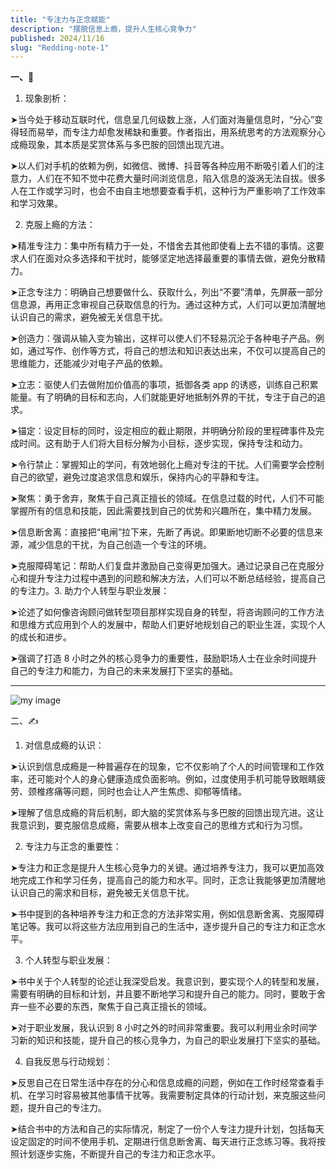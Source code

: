 ```yaml
---
title: "专注力与正念赋能"
description: "摆脱信息上瘾，提升人生核心竞争力"
published: 2024/11/16
slug: "Redding-note-1"
---
```


**一、📖**

1. 现象剖析：

➤当今处于移动互联时代，信息呈几何级数上涨，人们面对海量信息时，“分心”变得轻而易举，而专注力却愈发稀缺和重要。作者指出，用系统思考的方法观察分心成瘾现象，其本质是奖赏体系与多巴胺的回馈出现亢进。

➤以人们对手机的依赖为例，如微信、微博、抖音等各种应用不断吸引着人们的注意力，人们在不知不觉中花费大量时间浏览信息，陷入信息的漩涡无法自拔。很多人在工作或学习时，也会不由自主地想要查看手机，这种行为严重影响了工作效率和学习效果。

2. 克服上瘾的方法：

➤精准专注力：集中所有精力于一处，不惜舍去其他即使看上去不错的事情。这要求人们在面对众多选择和干扰时，能够坚定地选择最重要的事情去做，避免分散精力。

➤正念专注力：明确自己想要做什么、获取什么，列出“不要”清单，先屏蔽一部分信息源，再用正念审视自己获取信息的行为。通过这种方式，人们可以更加清醒地认识自己的需求，避免被无关信息干扰。

➤创造力：强调从输入变为输出，这样可以使人们不轻易沉沦于各种电子产品。例如，通过写作、创作等方式，将自己的想法和知识表达出来，不仅可以提高自己的思维能力，还能减少对电子产品的依赖。

➤立志：驱使人们去做附加价值高的事项，抵御各类 app 的诱惑，训练自己积累能量。有了明确的目标和志向，人们就能更好地抵制外界的干扰，专注于自己的追求。

➤锚定：设定目标的同时，设定相应的截止期限，并明确分阶段的里程碑事件及完成时间。这有助于人们将大目标分解为小目标，逐步实现，保持专注和动力。

➤令行禁止：掌握知止的学问，有效地弱化上瘾对专注的干扰。人们需要学会控制自己的欲望，避免过度追求信息和娱乐，保持内心的平静和专注。

➤聚焦：勇于舍弃，聚焦于自己真正擅长的领域。在信息过载的时代，人们不可能掌握所有的信息和技能，因此需要找到自己的优势和兴趣所在，集中精力发展。

➤信息断舍离：直接把“电闸”拉下来，先断了再说。即果断地切断不必要的信息来源，减少信息的干扰，为自己创造一个专注的环境。

➤克服障碍笔记：帮助人们复盘并激励自己变得更加强大。通过记录自己在克服分心和提升专注力过程中遇到的问题和解决方法，人们可以不断总结经验，提高自己的专注力。3. 助力个人转型与职业发展：

➤论述了如何像咨询顾问做转型项目那样实现自身的转型，将咨询顾问的工作方法和思维方式应用到个人的发展中，帮助人们更好地规划自己的职业生涯，实现个人的成长和进步。

➤强调了打造 8 小时之外的核心竞争力的重要性，鼓励职场人士在业余时间提升自己的专注力和能力，为自己的未来发展打下坚实的基础。

---

![my image](/articles/redding-note-1.png)

二、✍️

1. 对信息成瘾的认识：

➤认识到信息成瘾是一种普遍存在的现象，它不仅影响了个人的时间管理和工作效率，还可能对个人的身心健康造成负面影响。例如，过度使用手机可能导致眼睛疲劳、颈椎疼痛等问题，同时也会让人产生焦虑、抑郁等情绪。

➤理解了信息成瘾的背后机制，即大脑的奖赏体系与多巴胺的回馈出现亢进。这让我意识到，要克服信息成瘾，需要从根本上改变自己的思维方式和行为习惯。

2. 专注力与正念的重要性：

➤专注力和正念是提升人生核心竞争力的关键。通过培养专注力，我可以更加高效地完成工作和学习任务，提高自己的能力和水平。同时，正念让我能够更加清醒地认识自己的需求和目标，避免被无关信息干扰。

➤书中提到的各种培养专注力和正念的方法非常实用，例如信息断舍离、克服障碍笔记等。我可以将这些方法应用到自己的生活中，逐步提升自己的专注力和正念水平。

3. 个人转型与职业发展：

➤书中关于个人转型的论述让我深受启发。我意识到，要实现个人的转型和发展，需要有明确的目标和计划，并且要不断地学习和提升自己的能力。同时，要敢于舍弃一些不必要的东西，聚焦于自己真正擅长的领域。

➤对于职业发展，我认识到 8 小时之外的时间非常重要。我可以利用业余时间学习新的知识和技能，提升自己的核心竞争力，为自己的职业发展打下坚实的基础。

4. 自我反思与行动规划：

➤反思自己在日常生活中存在的分心和信息成瘾的问题，例如在工作时经常查看手机、在学习时容易被其他事情干扰等。我需要制定具体的行动计划，来克服这些问题，提升自己的专注力。

➤结合书中的方法和自己的实际情况，制定了一份个人专注力提升计划，包括每天设定固定的时间不使用手机、定期进行信息断舍离、每天进行正念练习等。我将按照计划逐步实施，不断提升自己的专注力和正念水平。
